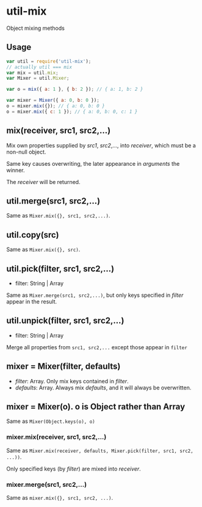 # util-mix
Object mixing methods

## Usage

```javascript
var util = require('util-mix');
// actually util === mix
var mix = util.mix;
var Mixer = util.Mixer;

var o = mix({ a: 1 }, { b: 2 }); // { a: 1, b: 2 }

var mixer = Mixer({ a: 0, b: 0 });
o = mixer.mix({}); // { a: 0, b: 0 }
o = mixer.mix({ c: 1 }); // { a: 0, b: 0, c: 1 }
```

## mix(receiver, src1, src2,...)
Mix own properties supplied by *src1*, *src2*,..., into *receiver*, which must be a non-null object.

Same key causes overwriting, the later appearance in *arguments* the winner.

The *receiver* will be returned.

## util.merge(src1, src2,...)
Same as `Mixer.mix({}, src1, src2,...)`.

## util.copy(src)
Same as `Mixer.mix({}, src)`.

## util.pick(filter, src1, src2,...)

* filter: String | Array

Same as `Mixer.merge(src1, src2,...)`, but only keys specified in *filter* appear in the result.

## util.unpick(filter, src1, src2,...)

* filter: String | Array

Merge all properties from  `src1, src2,...` except those appear in `filter`

## mixer = Mixer(filter, defaults)

* *filter*: Array. Only mix keys contained in *filter*.
* *defaults*: Array. Always mix *defaults*, and it will always be overwritten.

## mixer = Mixer(o). o is Object rather than Array
Same as `Mixer(Object.keys(o), o)`

### mixer.mix(receiver, src1, src2,...)

Same as `Mixer.mix(receiver, defaults, Mixer.pick(filter, src1, src2, ...))`.

Only specified keys (by *filter*) are mixed into *receiver*.

### mixer.merge(src1, src2,...)

Same as `mixer.mix({}, src1, src2, ...)`.

